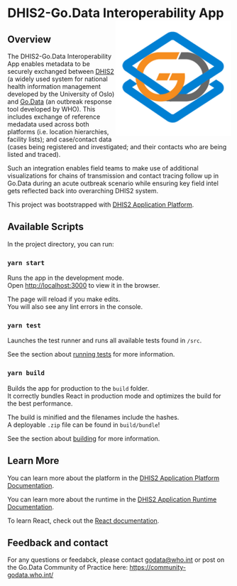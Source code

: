 # DHIS2-Go.Data Interoperability App <img src="assets/godata-dhis2-icon.png" align="right" height="260"/>

## Overview
The DHIS2-Go.Data Interoperability App enables metadata to be securely exchanged between [DHIS2](https://dhis2.org/) (a widely used system for national health information management developed by the University of Oslo) and [Go.Data](https://www.who.int/tools/godata) (an outbreak response tool developed by WHO). This includes exchange of reference medadata used across both platforms (i.e. location hierarchies, facility lists); and case/contact data (cases being registered and investigated; and their contacts who are being listed and traced). 

Such an integration enables field teams to make use of additional visualizations for chains of transmission and contact tracing follow up in Go.Data during an acute outbreak scenario while ensuring key field intel gets reflected back into overarching DHIS2 system. 

This project was bootstrapped with [DHIS2 Application Platform](https://github.com/dhis2/app-platform).

## Available Scripts

In the project directory, you can run:

### `yarn start`

Runs the app in the development mode.<br />
Open [http://localhost:3000](http://localhost:3000) to view it in the browser.

The page will reload if you make edits.<br />
You will also see any lint errors in the console.

### `yarn test`

Launches the test runner and runs all available tests found in `/src`.<br />

See the section about [running tests](https://platform.dhis2.nu/#/scripts/test) for more information.

### `yarn build`

Builds the app for production to the `build` folder.<br />
It correctly bundles React in production mode and optimizes the build for the best performance.

The build is minified and the filenames include the hashes.<br />
A deployable `.zip` file can be found in `build/bundle`!

See the section about [building](https://platform.dhis2.nu/#/scripts/build) for more information.

## Learn More

You can learn more about the platform in the [DHIS2 Application Platform Documentation](https://platform.dhis2.nu/).

You can learn more about the runtime in the [DHIS2 Application Runtime Documentation](https://runtime.dhis2.nu/).

To learn React, check out the [React documentation](https://reactjs.org/).

## Feedback and contact

For any questions or feedabck, please contact godata@who.int or post on the Go.Data Community of Practice here: https://community-godata.who.int/

